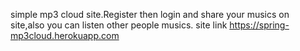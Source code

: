 simple mp3 cloud site.Register then login and share your musics on site,also you can listen other people musics.
site link https://spring-mp3cloud.herokuapp.com

